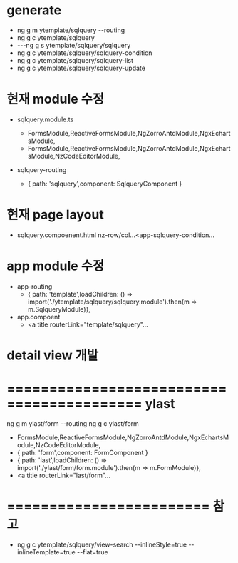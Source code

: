# generate
- ng g m ytemplate/sqlquery --routing
- ng g c ytemplate/sqlquery
- ---ng g s ytemplate/sqlquery/sqlquery
- ng g c ytemplate/sqlquery/sqlquery-condition
- ng g c ytemplate/sqlquery/sqlquery-list
- ng g c ytemplate/sqlquery/sqlquery-update

# 현재 module 수정
- sqlquery.module.ts	
  - FormsModule,ReactiveFormsModule,NgZorroAntdModule,NgxEchartsModule,
  - FormsModule,ReactiveFormsModule,NgZorroAntdModule,NgxEchartsModule,NzCodeEditorModule,

- sqlquery-routing
  - { path: 'sqlquery',component: SqlqueryComponent }

# 현재 page layout 
- sqlquery.compoenent.html
	nz-row/col...<app-sqlquery-condition...

# app module 수정
- app-routing
  - { path: 'template',loadChildren: () => import('./ytemplate/sqlquery/sqlquery.module').then(m => m.SqlqueryModule)},
- app.compoent
  - <a title routerLink="template/sqlquery"...

# detail view 개발




# ========================================== ylast
ng g m ylast/form --routing
ng g c ylast/form
  - FormsModule,ReactiveFormsModule,NgZorroAntdModule,NgxEchartsModule,NzCodeEditorModule,
  - { path: 'form',component: FormComponent }
  - { path: 'last',loadChildren: () => import('./ylast/form/form.module').then(m => m.FormModule)},
  - <a title routerLink="last/form"...



# ======================== 참고
- ng g c ytemplate/sqlquery/view-search --inlineStyle=true --inlineTemplate=true --flat=true



